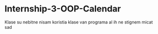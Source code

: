 # Internship-3-OOP-Calendar
Klase su nebitne nisam koristia klase van programa al ih ne stignem micat sad
